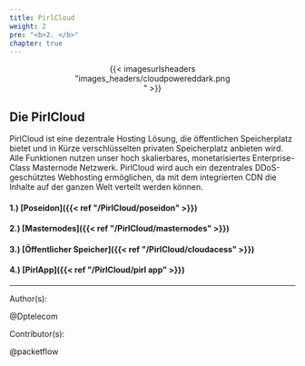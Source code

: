 ```yaml
---
title: PirlCloud
weight: 2
pre: "<b>2. </b>"
chapter: true
---
```


<div align="center"><div style="width:55%;">{{< imagesurlsheaders "images_headers/cloudpowereddark.png" >}}</div></div>

## Die PirlCloud

PirlCloud ist eine dezentrale Hosting Lösung, die öffentlichen Speicherplatz bietet und in Kürze verschlüsselten privaten Speicherplatz anbieten wird.
Alle Funktionen nutzen unser hoch skalierbares, monetarisiertes Enterprise-Class Masternode Netzwerk.
PirlCloud wird auch ein dezentrales DDoS-geschütztes Webhosting ermöglichen, da mit dem integrierten CDN die Inhalte auf der ganzen Welt verteilt werden können.

#### 1.) [Poseidon]({{< ref "/PirlCloud/poseidon" >}})

#### 2.) [Masternodes]({{< ref "/PirlCloud/masternodes" >}})

#### 3.) [Öffentlicher Speicher]({{< ref "/PirlCloud/cloudacess" >}})

#### 4.) [PirlApp]({{< ref "/PirlCloud/pirl app" >}})

---
Author(s):

@Dptelecom

Contributor(s):

@packetflow
